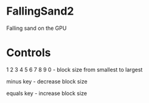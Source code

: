 # FallingSand2
Falling sand on the GPU

# Controls
1 2 3 4 5 6 7 8 9 0 - block size from smallest to largest

minus key - decrease block size

equals key - increase block size
